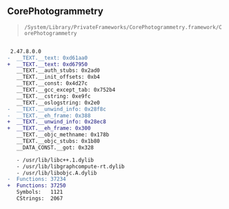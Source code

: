 ## CorePhotogrammetry

> `/System/Library/PrivateFrameworks/CorePhotogrammetry.framework/CorePhotogrammetry`

```diff

 2.47.8.0.0
-  __TEXT.__text: 0xd61aa0
+  __TEXT.__text: 0xd67950
   __TEXT.__auth_stubs: 0x2ad0
   __TEXT.__init_offsets: 0xb4
   __TEXT.__const: 0x4d27c
   __TEXT.__gcc_except_tab: 0x752b4
   __TEXT.__cstring: 0xe9fc
   __TEXT.__oslogstring: 0x2e0
-  __TEXT.__unwind_info: 0x28f8c
-  __TEXT.__eh_frame: 0x388
+  __TEXT.__unwind_info: 0x28ec8
+  __TEXT.__eh_frame: 0x300
   __TEXT.__objc_methname: 0x178b
   __TEXT.__objc_stubs: 0x1b80
   __DATA_CONST.__got: 0x328

   - /usr/lib/libc++.1.dylib
   - /usr/lib/libgraphcompute-rt.dylib
   - /usr/lib/libobjc.A.dylib
-  Functions: 37234
+  Functions: 37250
   Symbols:   1121
   CStrings:  2067
 

```
